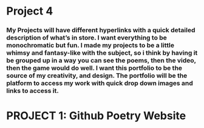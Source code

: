 # Project 4 

### My Projects will have different hyperlinks with a quick detailed description of what’s in store. I want everything to be monochromatic but fun. I made my projects to be a little whimsy and fantasy-like with the subject, so i think by having it be grouped up in a way you can see the poems, then the video, then the game would do well. I want this portfolio to be the source of my creativity, and design. The portfolio will be the platform to access my work with quick drop down images and links to access it.

<h1>PROJECT 1: Github Poetry Website</h1>

####  
